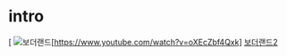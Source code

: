 # intro
[
![보더랜드](https://tse2.mm.bing.net/th?id=OIP.BDT5tBLFPg0g1xe6oQe0wAEsCo&pid=15.1&P=0&w=290&h=164)[https://www.youtube.com/watch?v=oXEcZbf4Qxk]
[보더랜드2](https://www.youtube.com/watch?v=oXEcZbf4Qxk)
